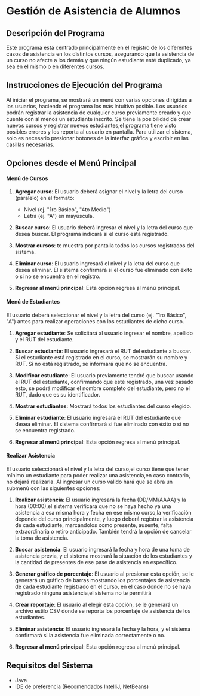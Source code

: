 # Gestión de Asistencia de Alumnos

## Descripción del Programa

Este programa está centrado principalmente en el registro de los diferentes casos de asistencia en los distintos cursos, asegurando que la asistencia de un curso no afecte a los demás y que ningún estudiante esté duplicado, ya sea en el mismo o en diferentes cursos.

## Instrucciones de Ejecución del Programa

Al iniciar el programa, se mostrará un menú con varias opciones dirigidas a los usuarios, haciendo el programa los más intuitivo posible. Los usuarios podrán registrar la asistencia de cualquier curso previamente creado y que cuente con al menos un estudiante inscrito. Se tiene la posibilidad de crear nuevos cursos y registrar nuevos estudiantes,el programa tiene visto posibles errores y los reporta al usuario en pantalla. Para utilizar el sistema, solo es necesario presionar botones de la interfaz gráfica y escribir en las casillas necesarias.

## Opciones desde el Menú Principal

#### Menú de Cursos

1. **Agregar curso**: El usuario deberá asignar el nivel y la letra del curso (paralelo) en el formato:
    - Nivel (ej. "1ro Básico", "4to Medio")
    - Letra (ej. "A") en mayúscula.

2. **Buscar curso**: El usuario deberá ingresar el nivel y la letra del curso que desea buscar. El programa indicará si el curso está registrado.

3. **Mostrar cursos**: te muestra por pantalla todos los cursos registrados del sistema.

4. **Eliminar curso**: El usuario ingresará el nivel y la letra del curso que desea eliminar. El sistema confirmará si el curso fue eliminado con éxito o si no se encuentra en el registro.

5. **Regresar al menú principal**: Esta opción regresa al menú principal.

#### Menú de Estudiantes

El usuario deberá seleccionar el nivel y la letra del curso (ej. "1ro Básico", "A") antes para realizar operaciones con los estudiantes de dicho curso.

1. **Agregar estudiante**: Se solicitará al usuario ingresar el nombre, apellido y el RUT del estudiante.

2. **Buscar estudiante**: El usuario ingresará el RUT del estudiante a buscar. Si el estudiante está registrado en el curso, se mostrarán su nombre y RUT. Si no está registrado, se informará que no se encuentra.

3. **Modificar estudiante**: El usuario previamente tendré que buscar usando el RUT del estudiante, confirmando que esté registrado, una vez pasado esto, se podrá modificar el nombre completo del estudiante, pero no el RUT, dado que es su identificador.

4. **Mostrar estudiantes**: Mostrará todos los estudiantes del curso elegido.

5. **Eliminar estudiante**: El usuario ingresará el RUT del estudiante que desea eliminar. El sistema confirmará si fue eliminado con éxito o si no se encuentra registrado.

6. **Regresar al menú principal**: Esta opción regresa al menú principal.

#### Realizar Asistencia

El usuario seleccionará el nivel y la letra del curso,el curso tiene que tener mínimo un estudiante para poder realizar una asistencia,en caso contrario, no dejará realizarla. Al ingresar un curso válido hará que se abra un submenú con las siguientes opciones:

1. **Realizar asistencia**: El usuario ingresará la fecha (DD/MM/AAAA) y la hora (00:00),el sistema verificará que no se haya hecho ya una asistencia a esa misma hora y fecha en ese mismo curso,la verificación depende del curso principalmente, y luego deberá registrar la asistencia de cada estudiante, marcándolos como presente, ausente, falta extraordinaria o retiro anticipado. También tendrá la opción de cancelar la toma de asistencia.

2. **Buscar asistencia**: El usuario ingresará la fecha y hora de una toma de asistencia previa, y el sistema mostrará la situación de los estudiantes y la cantidad de presentes de ese pase de asistencia en específico.

3. **Generar gráfico de porcentaje**: El usuario al presionar esta opción, se le generará un gráfico de barras mostrando los porcentajes de asistencia de cada estudiante registrado en el curso, en el caso donde no se haya registrado ninguna asistencia,el sistema no te permitirá

4. **Crear reportaje**: El usuario al elegir esta opción, se le generará un archivo estilo CSV donde se reporta los porcentaje de asistencia de los estudiantes.

5. **Eliminar asistencia**: El usuario ingresará la fecha y la hora, y el sistema confirmará si la asistencia fue eliminada correctamente o no.

6. **Regresar al menú principal**: Esta opción regresa al menú principal.

## Requisitos del Sistema
- Java
- IDE de preferencia (Recomendados IntelliJ, NetBeans)
